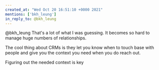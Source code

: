 ```yaml
---
created_at: "Wed Oct 20 16:51:10 +0000 2021"
mentions: ['bkh_leung']
in_reply_to: @bkh_leung
---
```


@bkh_leung That's a lot of what I was guessing. It becomes so hard to manage huge numbers of relationships. 

The cool thing about CRMs is they  let you know when to touch base with people and give you the context you need when you do reach out. 

Figuring out the needed context is key